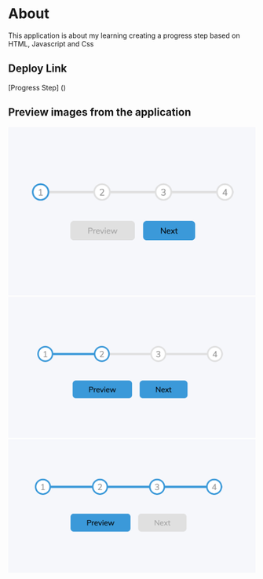 # About

This application is about my learning creating a progress step based on HTML, Javascript and Css 

## Deploy Link

[Progress Step] ()

## Preview images from the application

![step one](assets/step-pic-1.png)
![step two](assets/step-pic-2.png)
![last step](assets/step-pic-3.png)